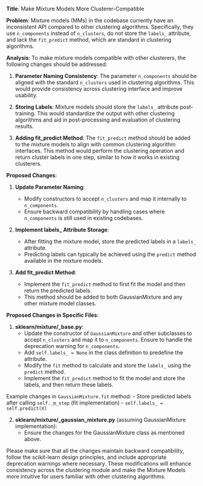 **Title**: Make Mixture Models More Clusterer-Compatible

**Problem**: Mixture models (MMs) in the codebase currently have an inconsistent API compared to other clustering algorithms. Specifically, they use `n_components` instead of `n_clusters`, do not store the `labels_` attribute, and lack the `fit_predict` method, which are standard in clustering algorithms.

**Analysis**: 
To make mixture models compatible with other clusterers, the following changes should be addressed:
1. **Parameter Naming Consistency**: The parameter `n_components` should be aligned with the standard `n_clusters` used in clustering algorithms. This would provide consistency across clustering interface and improve usability.
   
2. **Storing Labels**: Mixture models should store the `labels_` attribute post-training. This would standardize the output with other clustering algorithms and aid in post-processing and evaluation of clustering results.
   
3. **Adding fit_predict Method**: The `fit_predict` method should be added to the mixture models to align with common clustering algorithm interfaces. This method would perform the clustering operation and return cluster labels in one step, similar to how it works in existing clusterers.

**Proposed Changes**:
1. **Update Parameter Naming**:
    - Modify constructors to accept `n_clusters` and map it internally to `n_components`.
    - Ensure backward compatibility by handling cases where `n_components` is still used in existing codebases.

2. **Implement labels_ Attribute Storage**:
    - After fitting the mixture model, store the predicted labels in a `labels_` attribute.
    - Predicting labels can typically be achieved using the `predict` method available in the mixture models.

3. **Add fit_predict Method**:
    - Implement the `fit_predict` method to first fit the model and then return the predicted labels.
    - This method should be added to both GaussianMixture and any other mixture model classes.

**Proposed Changes in Specific Files**:
1. **sklearn/mixture/_base.py**:
    - Update the constructor of `GaussianMixture` and other subclasses to accept `n_clusters` and map it to `n_components`. Ensure to handle the deprecation warning for `n_components`.
    - Add `self.labels_ = None` in the class definition to predefine the attribute.
    - Modify the `fit` method to calculate and store the `labels_` using the `predict` method.
    - Implement the `fit_predict` method to fit the model and store the labels, and then return these labels.

Example changes in `GaussianMixture.fit` method:
    - Store predicted labels after calling `self._m_step` (fit implementation)
    - `self.labels_ = self.predict(X)`
  
2. **sklearn/mixture/_gaussian_mixture.py** (assuming GaussianMixture implementation):
    - Ensure the changes for the GaussianMixture class as mentioned above.
  
Please make sure that all the changes maintain backward compatibility, follow the scikit-learn design principles, and include appropriate deprecation warnings where necessary. These modifications will enhance consistency across the clustering module and make the Mixture Models more intuitive for users familiar with other clustering algorithms.